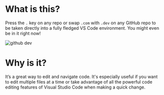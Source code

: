 # What is this?

Press the `.` key on any repo or swap `.com` with `.dev` on any GitHub repo to be taken directly into a fully fledged VS Code environment. You might even be in it right now!

![github dev](https://user-images.githubusercontent.com/856858/130119109-4769f2d7-9027-4bc4-a38c-10f297499e8f.gif)

# Why is it?
It’s a great way to edit and navigate code. It's especially useful if you want to edit multiple files at a time or take advantage of all the powerful code editing features of Visual Studio Code when making a quick change.
